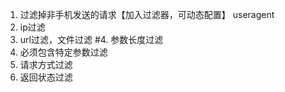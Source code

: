 1. 过滤掉非手机发送的请求【加入过滤器，可动态配置】 useragent
2. ip过滤
3. url过滤，文件过滤
#4. 参数长度过滤
5. 必须包含特定参数过滤
6. 请求方式过滤
7. 返回状态过滤
